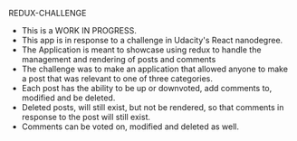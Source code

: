 REDUX-CHALLENGE

- This is a WORK IN PROGRESS.
- This app is in response to a challenge in Udacity's React nanodegree.
- The Application is meant to showcase using redux to handle the management and rendering of posts and comments
- The challenge was to make an application that allowed anyone to make a post that was relevant to one of three categories.
- Each post has the ability to be up or downvoted, add comments to, modified and be deleted.
- Deleted posts, will still exist, but not be rendered, so that comments in response to the post will still exist.
- Comments can be voted on, modified and deleted as well.